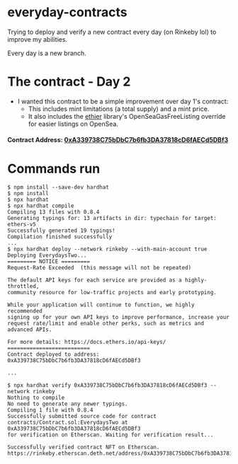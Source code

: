 # everyday-contracts
Trying to deploy and verify a new contract every day (on Rinkeby lol) to improve my abilities.

Every day is a new branch.

# The contract - Day 2
- I wanted this contract to be a simple improvement over day 1's contract:
	- This includes mint limitations (a total supply) and a mint price.
	- It also includes the [ethier](https://github.com/divergencetech/ethier) library's OpenSeaGasFreeListing override for easier listings on OpenSea.

#### Contract Address: [0xA339738C75bDbC7b6fb3DA37818cD6fAECd5DBf3](https://rinkeby.etherscan.io/address/0xA339738C75bDbC7b6fb3DA37818cD6fAECd5DBf3)
# Commands run
```
$ npm install --save-dev hardhat
$ npm install
$ npx hardhat
$ npx hardhat compile
Compiling 13 files with 0.8.4
Generating typings for: 13 artifacts in dir: typechain for target: ethers-v5
Successfully generated 19 typings!
Compilation finished successfully
...
$ npx hardhat deploy --network rinkeby --with-main-account true
Deploying EverydaysTwo...
========= NOTICE =========
Request-Rate Exceeded  (this message will not be repeated)

The default API keys for each service are provided as a highly-throttled,
community resource for low-traffic projects and early prototyping.

While your application will continue to function, we highly recommended
signing up for your own API keys to improve performance, increase your
request rate/limit and enable other perks, such as metrics and advanced APIs.

For more details: https://docs.ethers.io/api-keys/
==========================
Contract deployed to address: 0xA339738C75bDbC7b6fb3DA37818cD6fAECd5DBf3

...

$ npx hardhat verify 0xA339738C75bDbC7b6fb3DA37818cD6fAECd5DBf3 --network rinkeby
Nothing to compile
No need to generate any newer typings.
Compiling 1 file with 0.8.4
Successfully submitted source code for contract
contracts/Contract.sol:EverydaysTwo at 0xA339738C75bDbC7b6fb3DA37818cD6fAECd5DBf3
for verification on Etherscan. Waiting for verification result...

Successfully verified contract NFT on Etherscan.
https://rinkeby.etherscan.deth.net/address/0xA339738C75bDbC7b6fb3DA37818cD6fAECd5DBf3#code
```


